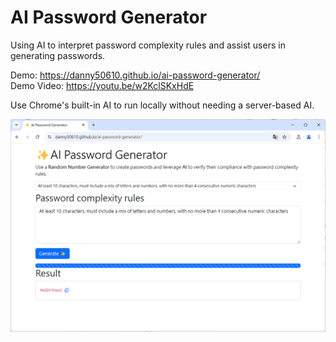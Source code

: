 # AI Password Generator

Using AI to interpret password complexity rules and assist users in generating passwords.

Demo: https://danny50610.github.io/ai-password-generator/  
Demo Video: https://youtu.be/w2KclSKxHdE

Use Chrome's built-in AI to run locally without needing a server-based AI.

![screenshot](.assets/screenshot.png)
